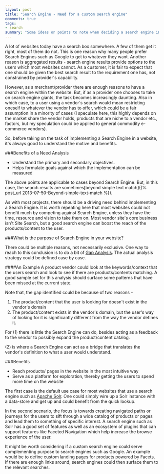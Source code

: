 ```yaml
--- 
layout: post
title: "Search Engine - Need for a custom search engine"
comments: true
tags:
- search
summary: "Some ideas on points to note when deciding a search engine implementation."
---
```


A lot of websites today have a search box somewhere. A few of them get it right, most of them do not. This is one reason why many people prefer Search Engines such as Google to get to whatever they want. Another reason is aggregated results - search engine results provide options to the users which most websites cannot. As a customer, it is fair to expect that one should be given the best search result to the requirement one has, not constrained by provider's capability.

However, as a merchant/provider there are enough reasons to have a search engine within the website. But, if as a provider one chooses to take on search engine giants, the task becomes increasingly daunting. Also in which case, to a user using a vendor's search would mean restricting oneself to whatever the vendor has to offer, which could be a fair assumption in a minority of cases (I speculate here, this highly depends on the market share the vendor holds, products that are niche to a vendor etc.,  factors, but my speculation could be applied to general commodity e-commerce vendors).

So, before taking on the task of implementing a Search Engine in a website, it's always good to understand the motive and benefits. 

###Benefits of a Need Analysis

- Understand the primary and secondary objectives.
- Helps formulate goals against which the implementation can be measured

The above points are applicable to cases beyond Search Engine. But, in this case, the search results are sometimes[beyond simple text match]({% post_url 2013-07-50-Beyond-simple-text-match %}).

As with most projects, there should be a driving need behind implementing a Search Engine. It is worth repeating here that most websites could not benefit much by competing against Search Engine, unless they have the time, resource and vision to take them on. Most vendor site's core business isn't Site Search, but a good search engine can boost the reach of the products/content to the user. 

###What is the purpose of Search Engine in your website?

There could be multiple reasons, not necessarily exclusive. One way to reach to this conclusion is to do a bit of [Gap Analysis](http://en.wikipedia.org/wiki/Gap_analysis). The actual analysis strategy could be defined case by case. 

####An Example
A product vendor could look at the keywords/context that the users search and look to see if there are products/contents matching. A good sample set for this analysis should surface some patterns that have been missed at the current state. 

Note that, the gap identified could be because of two reasons -

1. The product/content that the user is looking for doesn't exist in the vendor's domain
2. The product/content exists in the vendor's domain, but the user's way of looking for it is significantly different from the way the vendor defines it.

For (1) there is little the Search Engine can do, besides acting as a feedback to the vendor to possibly expand the product/content catalog.

(2) is where a Search Engine can act as a bridge that translates the vendor's definition to what a user would understand.

###Benefits

- Reach products/ pages in the website in the most intuitive way
- Serve as a platform for exploration, thereby getting the users to spend more time on the website

The first case is the default use case for most websites that use a search engine such as [Apache Solr](http://lucene.apache.org/solr/). One could simply wire up a Solr instance with a data-store and get up and could benefit from the quick lookup.

In the second scenario, the focus is towards creating navigated paths or journeys for the users to sift through a wide catalog of products or pages and lead them to something of specific interest. A search engine such as Solr has a good set of features as well as an ecosystem of plugins that can support features like Faceted Navigation which help increase the browse experience of the user.

It might be worth considering if a custom search engine could serve complementing purpose to search engines such as Google. An example would be to define custom landing pages for products powered by Facets. If there are enough links around, search engines could then surface them to the relevant searches.


